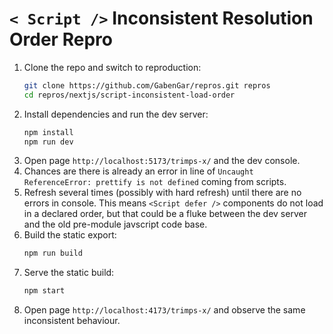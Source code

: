 # `< Script />` Inconsistent Resolution Order Repro

1. Clone the repo and switch to reproduction:
   ```sh
   git clone https://github.com/GabenGar/repros.git repros
   cd repros/nextjs/script-inconsistent-load-order
   ```
2. Install dependencies and run the dev server:
   ```sh
   npm install
   npm run dev
   ```
3. Open page `http://localhost:5173/trimps-x/` and the dev console.
4. Chances are there is already an error in line of `Uncaught ReferenceError: prettify is not defined` coming from scripts.
5. Refresh several times (possibly with hard refresh) until there are no errors in console.
   This means `<Script defer />` components do not load in a declared order, but that could be a fluke between the dev server and the old pre-module javscript code base.
6. Build the static export:
   ```sh
   npm run build
   ```
7. Serve the static build:
   ```sh
   npm start
   ```
8. Open page `http://localhost:4173/trimps-x/` and observe the same inconsistent behaviour.
